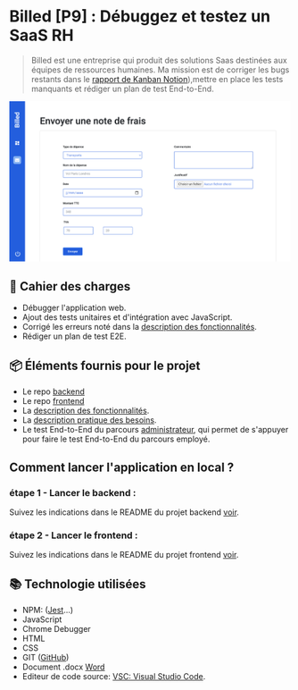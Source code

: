 # Billed [P9] : Débuggez et testez un SaaS RH
> Billed est une entreprise qui produit des solutions Saas destinées aux équipes de ressources humaines.
> Ma mission est de corriger les bugs restants dans le [rapport de Kanban Notion](https://www.notion.so/a7a612fc166747e78d95aa38106a55ec?v=2a8d3553379c4366b6f66490ab8f0b90)),mettre en place les tests manquants et rédiger un plan de test End-to-End.


![Exemple image de la page: 'Envoyer une note de frais'](https://github.com/MasterCodeDevelop/MohamedAliElhamech_P9_14112022/blob/master/project/screen.png?raw=true)

## 📖 Cahier des charges
* Débugger l'application web.
* Ajout des tests unitaires et d'intégration avec JavaScript.
* Corrigé les erreurs noté dans la [description des fonctionnalités](https://github.com/MasterCodeDevelop/MohamedAliElhamech_P9_14112022/tree/master/project/description-des-fonctionnalités.pdf).
* Rédiger un plan de test E2E.

## 📦 Éléments fournis pour le projet
- Le repo [backend](https://github.com/OpenClassrooms-Student-Center/Billed-app-FR-back)
- Le repo [frontend](https://github.com/OpenClassrooms-Student-Center/Billed-app-FR-Front)
- La [description des fonctionnalités](https://github.com/MasterCodeDevelop/MohamedAliElhamech_P9_14112022/tree/master/project/description-des-fonctionnalités.pdf).
- La [description pratique des besoins](https://github.com/MasterCodeDevelop/MohamedAliElhamech_P9_14112022/tree/master/project/description-pratique-des-besoins.pdf).
- Le test End-to-End du parcours [administrateur](https://github.com/MasterCodeDevelop/MohamedAliElhamech_P9_14112022/tree/master/project/test-end-to-end-du-parcours-administrateur.docx), qui permet de s'appuyer pour faire le test End-to-End du parcours employé.

## Comment lancer l'application en local ?

### étape 1 - Lancer le backend :
Suivez les indications dans le README du projet backend [voir](https://github.com/MasterCodeDevelop/MohamedAliElhamech_P9_14112022/tree/master/Billed-app-FR-Back).

### étape 2 - Lancer le frontend :
Suivez les indications dans le README du projet frontend [voir](https://github.com/MasterCodeDevelop/MohamedAliElhamech_P9_14112022/tree/master/Billed-app-FR-Front).

## 📚 Technologie utilisées
- NPM: ([Jest](https://jestjs.io/fr/)...)
- JavaScript
- Chrome Debugger
- HTML
- CSS
- GIT ([GitHub](https://github.com/))
- Document .docx [Word](https://www.microsoft.com/fr-fr/microsoft-365/word?activetab=tabs%3afaqheaderregion3)
- Editeur de code source: [VSC: Visual Studio Code](https://code.visualstudio.com/).
